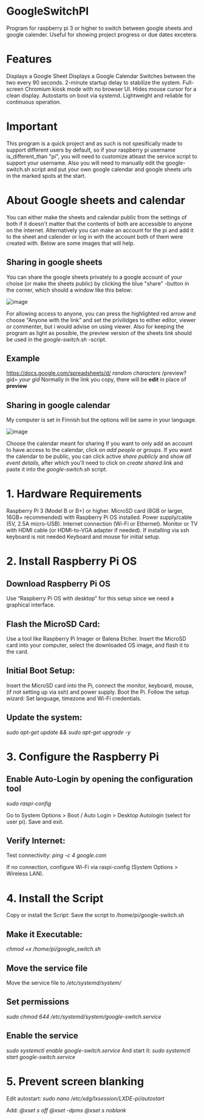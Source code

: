 # GoogleSwitchPI
Program for raspberry pi 3 or higher to switch between google sheets and google calender. Useful for showing project progress or due dates excetera.

# Features

Displays a Google Sheet 
Displays a Google Calendar
Switches between the two every 90 seconds.
2-minute startup delay to stabilize the system.
Full-screen Chromium kiosk mode with no browser UI.
Hides mouse cursor for a clean display.
Autostarts on boot via systemd.
Lightweight and reliable for continuous operation.

# Important
This program is a quick project and as such is not spesifically made to support different users by default, so if your raspberry pi username is_different_than "pi", you will need to customize atleast the service script to support your username. Also you will need to manually edit the google-switch.sh script and put your own google calendar and google sheets urls in the marked spots at the start.

# About Google sheets and calendar
You can either make the sheets and calendar public from the settings of both if it doesn't matter that the contents of both are accessible to anyone on the internet. Alternatively you can make an account for the pi and add it to the sheet and calender or log in with the account both of them were created with. Below are some images that will help.

## Sharing in google sheets
You can share the google sheets privately to a google account of your choise (or make the sheets public) by clicking the blue "share" -button in the corner, which should a window like this below: 

![image](https://github.com/user-attachments/assets/b5e5a67d-7eb2-4be7-b49c-7af8ed6b5599)

For allowing access to anyone, you can press the highlighted red arrow and choose "Anyone with the link" and set the privilidges to either editor, viewer or commenter, but i would advise on using viewer.
Also for keeping the program as light as possible, the preview version of the sheets link should be used in the _google-switch.sh_ -script.
## Example
https://docs.google.com/spreadsheets/d/ _random characters_ /preview?gid= _your gid_ 
Normally in the link you copy, there will be **edit** in place of **preview** 


## Sharing in google calendar
My computer is set in Finnish but the options will be same in your language.

![image](https://github.com/user-attachments/assets/acd9f019-7e35-4f8a-a96f-a612b4b1f331)

Choose the calendar meant for sharing
If you want to only add an account to have access to the calendar, click on _add people or groups_.
If you want the calendar to be public, you can click active _share publicly_ and _show all event details_, after which you'll need to click on _create shared link_ and paste it into the _google-switch.sh_ script.



# 1. Hardware Requirements
Raspberry Pi 3 (Model B or B+) or higher.
MicroSD card (8GB or larger, 16GB+ recommended) with Raspberry Pi OS installed.
Power supply/cable (5V, 2.5A micro-USB).
Internet connection (Wi-Fi or Ethernet).
Monitor or TV with HDMI cable (or HDMI-to-VGA adapter if needed).
If installing via ssh keyboard is not needed
Keyboard and mouse for initial setup.

# 2. Install Raspberry Pi OS
## Download Raspberry Pi OS
Use “Raspberry Pi OS with desktop” for this setup since we need a graphical interface.

## Flash the MicroSD Card:
Use a tool like Raspberry Pi Imager or Balena Etcher.
Insert the MicroSD card into your computer, select the downloaded OS image, and flash it to the card.

## Initial Boot Setup:
Insert the MicroSD card into the Pi, connect the monitor, keyboard, mouse,(if not setting up via ssh) and power supply.
Boot the Pi. Follow the setup wizard:
Set language, timezone and Wi-Fi credentials.
## Update the system:
  _sudo apt-get update && sudo apt-get upgrade -y_  


# 3. Configure the Raspberry Pi
## Enable Auto-Login by opening the configuration tool
  _sudo raspi-config_

Go to System Options > Boot / Auto Login > Desktop Autologin (select for user pi).
Save and exit.

## Verify Internet:
Test connectivity:
  _ping -c 4 google.com_

If no connection, configure Wi-Fi via raspi-config (System Options > Wireless LAN).

# 4. Install the Script

Copy or install the Script:
Save the script to /home/pi/google-switch.sh

## Make it Executable:
  _chmod +x /home/pi/google_switch.sh_

## Move the service file
Move the service file to _/etc/systemd/system/_ 

## Set permissions 
  _sudo chmod 644 /etc/systemd/system/google-switch.service_ 

## Enable the service
  _sudo systemctl enable google-switch.service_
  And start it:
  _sudo systemctl start google-switch.service_

# 5. Prevent screen blanking

Edit autostart:
  _sudo nano /etc/xdg/lxsession/LXDE-pi/autostart_

Add:
_@xset s off_
_@xset -dpms_
_@xset s noblank_
